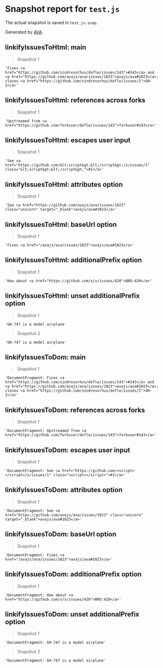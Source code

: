 # Snapshot report for `test.js`

The actual snapshot is saved in `test.js.snap`.

Generated by [AVA](https://avajs.dev).

## linkifyIssuesToHtml: main

> Snapshot 1

    'Fixes <a href="https://github.com/sindresorhus/dofle/issues/143">#143</a> and <a href="https://github.com/avajs/ava/issues/1023">avajs/ava#1023</a>; closes <a href="https://github.com/sindresorhus/dofle/issues/2">GH-2</a>'

## linkifyIssuesToHtml: references across forks

> Snapshot 1

    'Upstreamed from <a href="https://github.com/forkuser/dofle/issues/143">forkuser#143</a>'

## linkifyIssuesToHtml: escapes user input

> Snapshot 1

    'See <a href="https://github.com/&lt;script&gt;&lt;/script&gt;/x/issues/1" class="&lt;script&gt;&lt;/script&gt;">#1</a>'

## linkifyIssuesToHtml: attributes option

> Snapshot 1

    'See <a href="https://github.com/avajs/ava/issues/1023" class="unicorn" target="_blank">avajs/ava#1023</a>'

## linkifyIssuesToHtml: baseUrl option

> Snapshot 1

    'Fixes <a href="/avajs/ava/issues/1023">avajs/ava#1023</a>'

## linkifyIssuesToHtml: additionalPrefix option

> Snapshot 1

    'How about <a href="https://github.com/x/x/issues/420">BRO:420</a>'

## linkifyIssuesToHtml: unset additionalPrefix option

> Snapshot 1

    'GH-747 is a model airplane'

> Snapshot 2

    'GH-747 is a model airplane'

## linkifyIssuesToDom: main

> Snapshot 1

    'DocumentFragment: Fixes <a href="https://github.com/sindresorhus/dofle/issues/143">#143</a> and <a href="https://github.com/avajs/ava/issues/1023">avajs/ava#1023</a>; closes <a href="https://github.com/sindresorhus/dofle/issues/2">GH-2</a>'

## linkifyIssuesToDom: references across forks

> Snapshot 1

    'DocumentFragment: Upstreamed from <a href="https://github.com/forkuser/dofle/issues/143">forkuser#143</a>'

## linkifyIssuesToDom: escapes user input

> Snapshot 1

    'DocumentFragment: See <a href="https://github.com/<script></script>/x/issues/1" class="<script></script>">#1</a>'

## linkifyIssuesToDom: attributes option

> Snapshot 1

    'DocumentFragment: See <a href="https://github.com/avajs/ava/issues/1023" class="unicorn" target="_blank">avajs/ava#1023</a>'

## linkifyIssuesToDom: baseUrl option

> Snapshot 1

    'DocumentFragment: Fixes <a href="/avajs/ava/issues/1023">avajs/ava#1023</a>'

## linkifyIssuesToDom: additionalPrefix option

> Snapshot 1

    'DocumentFragment: How about <a href="https://github.com/x/x/issues/420">BRO:420</a>'

## linkifyIssuesToDom: unset additionalPrefix option

> Snapshot 1

    'DocumentFragment: GH-747 is a model airplane'

> Snapshot 2

    'DocumentFragment: GH-747 is a model airplane'
